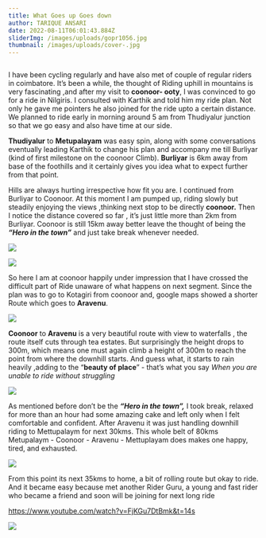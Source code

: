 ```yaml
---
title: What Goes up Goes down
author: TARIQUE ANSARI
date: 2022-08-11T06:01:43.884Z
sliderImg: /images/uploads/gopr1056.jpg
thumbnail: /images/uploads/cover-.jpg
---
```

![]()

I have been cycling regularly and have also met of couple of regular riders in coimbatore. It’s been a while, the thought of Riding uphill in mountains is very fascinating ,and after my visit to **coonoor- ooty**, I was convinced to go for a ride in Nilgiris. I consulted with Karthik and told him my ride plan. Not only he gave me pointers he also joined for the ride upto a certain distance. We planned to ride early in morning around 5 am from Thudiyalur junction so that we go easy and also have time at our side.

**Thudiyalur** to **Metupalayam** was easy spin, along with some conversations eventually leading Karthik to change his plan and accompany me till Burliyar (kind of first milestone on the coonoor Climb). **Burliyar** is 6km away from base of the foothills and it certainly gives you idea what to expect further from that point.

Hills are always hurting irrespective how fit you are. I continued from Burliyar to Coonoor. At this moment I am pumped up, riding slowly but steadily enjoying the views ,thinking next stop to be directly **coonoor.** Then I notice the distance covered so far , it’s just little more than 2km from Burliyar. Coonoor is still 15km away better leave the thought of being the ***“Hero in the town”*** and just take break whenever needed.

![](/images/uploads/blog-1.png)

![](/images/uploads/blog-2.png)

So here I am at coonoor happily under impression that I have crossed the difficult part of Ride unaware of what happens on next segment. Since the plan was to go to Kotagiri from coonoor and, google maps showed a shorter Route which goes to **Aravenu**.  

![](/images/uploads/gopr1068.jpg)

**Coonoor** to **Aravenu** is a very beautiful route with view to waterfalls , the route itself cuts through tea estates. But surprisingly the height drops to 300m, which means one must again climb a height of 300m to reach the point from where the downhill starts. And guess what, it starts to rain heavily ,adding to the “**beauty of place**” - that’s what you say *When you are unable to ride without struggling*

![](/images/uploads/img_0860.jpg)

As mentioned before don’t be the ***“Hero in the town”,*** I took break, relaxed for more than an hour had some amazing cake and left only when I felt comfortable and confident. After Aravenu it was just handling downhill riding to Mettupalaym for next 30kms. This whole belt of 80kms Metupalaym - Coonoor - Aravenu - Mettuplayam does makes one happy, tired, and exhausted.

![](/images/uploads/screenshot-2022-08-11-at-12.27.45-pm.png)

From this point its next 35kms to home, a bit of rolling route but okay to ride. And it became easy because met another Rider Guru, a young and fast rider who became a friend and soon will be joining for next long ride

<https://www.youtube.com/watch?v=FjKGu7DtBmk&t=14s>

![](/images/uploads/blog-3.jpg)